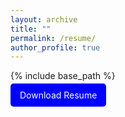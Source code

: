 ```yaml
---
layout: archive
title: ""
permalink: /resume/
author_profile: true
---
```


{% include base_path %}


<p margin-top: 20px;">
<a href="http://hamidhabibi.com/files/Habibi_resume.pdf" style="background-color: blue; color: white; padding: 10px 15px; text-decoration: none; border-radius: 5px;">Download Resume</a>
